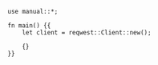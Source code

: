 ```rust,skt-read-forbidden
use manual::*;

fn main() {{
    let client = reqwest::Client::new();

    {}
}}
```

